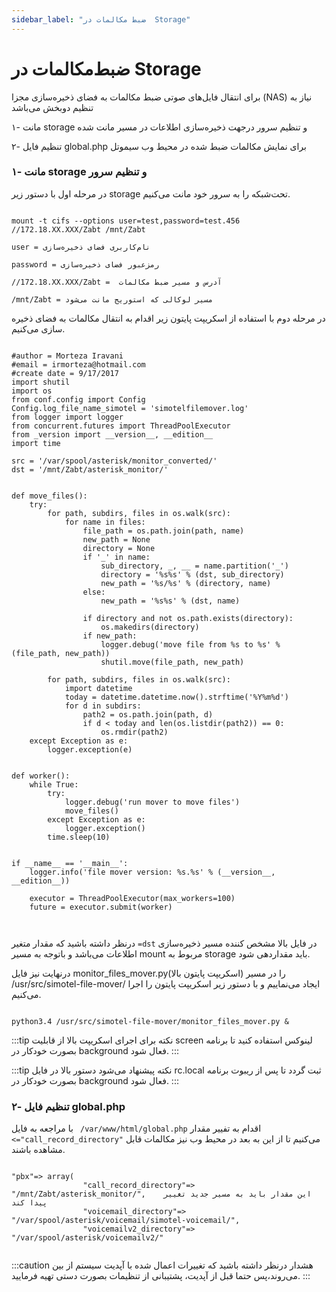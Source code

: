 ```yaml
---
sidebar_label: "ضبط مکالمات در  Storage"
---
```

<head>
  <title>ضبط مکالمات در Storage | مستندات سیموتل</title>
</head>

# ضبط‌مکالمات در Storage

برای انتقال فایل‌های صوتی ضبط مکالمات به فضای ذخیره‌سازی مجزا (NAS) نیاز به تنظیم دوبخش می‌باشد

۱- مانت storage و تنظیم سرور درجهت ذخیره‌سازی اطلاعات در مسیر مانت ‌شده

۲- تنظیم فایل global.php برای نمایش مکالمات ضبط شده در محیط وب سیموتل



### ۱- مانت storage  و تنظیم سرور

در مرحله اول با دستور زیر storage تحت‌شبکه را به سرور خود مانت می‌کنیم.


```shell

mount -t cifs --options user=test,password=test.456 //172.18.XX.XXX/Zabt /mnt/Zabt

user = نام‌کاربری فضای ذخیره‌سازی 

password = رمزعبور فضای ذخیره‌سازی

//172.18.XX.XXX/Zabt =  آدرس و مسیر ضبط مکالمات

/mnt/Zabt = مسیر لوکالی که استوریج مانت می‌شود

```


در مرحله دوم با استفاده از اسکریپت پایتون زیر اقدام به انتقال مکالمات به فضای ذخیره سازی می‌کنیم.

```shell

#author = Morteza Iravani
#email = irmorteza@hotmail.com
#create date = 9/17/2017
import shutil
import os
from conf.config import Config
Config.log_file_name_simotel = 'simotelfilemover.log'
from logger import logger
from concurrent.futures import ThreadPoolExecutor
from _version import __version__, __edition__
import time

src = '/var/spool/asterisk/monitor_converted/'
dst = '/mnt/Zabt/asterisk_monitor/'


def move_files():
    try:
        for path, subdirs, files in os.walk(src):
            for name in files:
                file_path = os.path.join(path, name)
                new_path = None
                directory = None
                if '_' in name:
                    sub_directory, _, __ = name.partition('_')
                    directory = '%s%s' % (dst, sub_directory)
                    new_path = '%s/%s' % (directory, name)
                else:
                    new_path = '%s%s' % (dst, name)

                if directory and not os.path.exists(directory):
                    os.makedirs(directory)
                if new_path:
                    logger.debug('move file from %s to %s' % (file_path, new_path))
                    shutil.move(file_path, new_path)

        for path, subdirs, files in os.walk(src):
            import datetime
            today = datetime.datetime.now().strftime('%Y%m%d')
            for d in subdirs:
                path2 = os.path.join(path, d)
                if d < today and len(os.listdir(path2)) == 0:
                    os.rmdir(path2)
    except Exception as e:
        logger.exception(e)


def worker():
    while True:
        try:
            logger.debug('run mover to move files')
            move_files()
        except Exception as e:
            logger.exception()
        time.sleep(10)


if __name__ == '__main__':
    logger.info('file mover version: %s.%s' % (__version__, __edition__))

    executor = ThreadPoolExecutor(max_workers=100)
    future = executor.submit(worker)



```

درنظر داشته باشید که مقدار متغیر `=dst` در فایل بالا مشخص کننده مسیر ذخیره‌سازی اطلاعات می‌باشد و باتوجه به مسیر mount مربوط به storage باید مقداردهی شود.

درنهایت نیز فایل monitor_files_mover.py(اسکریپت پایتون بالا) را در مسیر /usr/src/simotel-file-mover/ ایجاد می‌نماییم  و با دستور زیر اسکریپت پایتون را اجرا می‌کنیم.

```shell

python3.4 /usr/src/simotel-file-mover/monitor_files_mover.py &

```


:::tip نکته
برای اجرای اسکریپت بالا از قابلیت screen لینوکس استفاده کنید تا برنامه بصورت خودکار در background فعال شود.
:::


:::tip نکته
پیشنهاد می‌شود دستور بالا در فایل rc.local ثبت گردد تا پس از ریبوت برنامه بصورت خودکار در background فعال شود.
:::



### ۲- تنظیم فایل global.php


با مراجعه به فایل ` /var/www/html/global.php` اقدام به تفییر مقدار `<="call_record_directory"` می‌کنیم تا از این به بعد در محیط وب نیز مکالمات قابل مشاهده باشند.


```shell

"pbx"=> array(
                "call_record_directory"=> "/mnt/Zabt/asterisk_monitor/",    این مقدار باید به مسیر جدید تغییر پیدا کند
                "voicemail_directory"=> "/var/spool/asterisk/voicemail/simotel-voicemail/",
                "voicemailv2_directory"=> "/var/spool/asterisk/voicemailv2/"


```


:::caution هشدار
درنظر داشته باشید که تغییرات اعمال شده با آپدیت سیستم از بین می‌روند،پس حتما قبل از آپدیت، پشتیبانی از تنظیمات بصورت دستی تهیه فرمایید.
:::